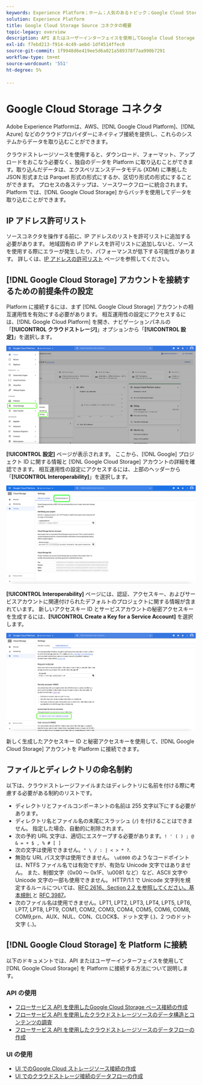 ```yaml
---
keywords: Experience Platform；ホーム；人気のあるトピック；Google Cloud Storage;google クラウドストレージ
solution: Experience Platform
title: Google Cloud Storage Source コネクタの概要
topic-legacy: overview
description: API またはユーザーインターフェイスを使用してGoogle Cloud Storage をAdobe Experience Platformに接続する方法を説明します。
exl-id: f7ebd213-f914-4c49-aebd-1df4514ffec0
source-git-commit: 1f9948d6e419ee5d6a021a589378f7aa990b7291
workflow-type: tm+mt
source-wordcount: '551'
ht-degree: 5%

---
```


# Google Cloud Storage コネクタ

Adobe Experience Platformは、AWS、[!DNL Google Cloud Platform]、[!DNL Azure] などのクラウドプロバイダーにネイティブ接続を提供し、これらのシステムからデータを取り込むことができます。

クラウドストレージソースを使用すると、ダウンロード、フォーマット、アップロードをおこなう必要なく、独自のデータを Platform に取り込むことができます。取り込んだデータは、エクスペリエンスデータモデル (XDM) に準拠した JSON 形式または Parquet 形式の形式にするか、区切り形式の形式にすることができます。 プロセスの各ステップは、ソースワークフローに統合されます。 Platform では、[!DNL Google Cloud Storage] からバッチを使用してデータを取り込むことができます。

## IP アドレス許可リスト

ソースコネクタを操作する前に、IP アドレスのリストを許可リストに追加する必要があります。 地域固有の IP アドレスを許可リストに追加しないと、ソースを使用する際にエラーが発生したり、パフォーマンスが低下する可能性があります。 詳しくは、[IP アドレスの許可リスト](../../ip-address-allow-list.md) ページを参照してください。

## [!DNL Google Cloud Storage] アカウントを接続するための前提条件の設定

Platform に接続するには、まず [!DNL Google Cloud Storage] アカウントの相互運用性を有効にする必要があります。 相互運用性の設定にアクセスするには、[!DNL Google Cloud Platform] を開き、ナビゲーションパネルの「**[!UICONTROL クラウドストレージ]**」オプションから「**[!UICONTROL 設定]**」を選択します。

![](../../images/tutorials/create/google-cloud-storage/nav.png)

**[!UICONTROL 設定]** ページが表示されます。 ここから、[!DNL Google] プロジェクト ID に関する情報と [!DNL Google Cloud Storage] アカウントの詳細を確認できます。 相互運用性の設定にアクセスするには、上部のヘッダーから「**[!UICONTROL Interoperability]**」を選択します。

![](../../images/tutorials/create/google-cloud-storage/project-access.png)

**[!UICONTROL Interoperability]** ページには、認証、アクセスキー、およびサービスアカウントに関連付けられたデフォルトのプロジェクトに関する情報が含まれています。 新しいアクセスキー ID とサービスアカウントの秘密アクセスキーを生成するには、**[!UICONTROL Create a Key for a Service Account]** を選択します。

![](../../images/tutorials/create/google-cloud-storage/interoperability.png)

新しく生成したアクセスキー ID と秘密アクセスキーを使用して、[!DNL Google Cloud Storage] アカウントを Platform に接続できます。

## ファイルとディレクトリの命名制約

以下は、クラウドストレージファイルまたはディレクトリに名前を付ける際に考慮する必要がある制約のリストです。

- ディレクトリとファイルコンポーネントの名前は 255 文字以下にする必要があります。
- ディレクトリ名とファイル名の末尾にスラッシュ (`/`) を付けることはできません。 指定した場合、自動的に削除されます。
- 次の予約 URL 文字は、適切にエスケープする必要があります。`! ' ( ) ; @ & = + $ , % # [ ]`
- 次の文字は使用できません。`" \ / : | < > * ?`.
- 無効な URL パス文字は使用できません。 `\uE000` のようなコードポイントは、NTFS ファイル名では有効ですが、有効な Unicode 文字ではありません。 また、制御文字（0x00 ～ 0x1F、\u0081 など）など、ASCII 文字や Unicode 文字の一部も使用できません。 HTTP/1.1 で Unicode 文字列を規定するルールについては、[RFC 2616、Section 2.2 を参照してください。基本規則 ](https://www.ietf.org/rfc/rfc2616.txt) と [RFC 3987](https://www.ietf.org/rfc/rfc3987.txt)。
- 次のファイル名は使用できません。LPT1, LPT2, LPT3, LPT4, LPT5, LPT6, LPT7, LPT8, LPT9, COM1, COM2, COM3, COM4, COM5, COM6, COM8, COM9,prn、AUX、NUL、CON、CLOCK$、ドット文字 (.)、2 つのドット文字 (..)。

## [!DNL Google Cloud Storage] を Platform に接続

以下のドキュメントでは、API またはユーザーインターフェイスを使用して [!DNL Google Cloud Storage] を Platform に接続する方法について説明します。

### API の使用

- [フローサービス API を使用したGoogle Cloud Storage ベース接続の作成](../../tutorials/api/create/cloud-storage/google.md)
- [フローサービス API を使用したクラウドストレージソースのデータ構造とコンテンツの調査](../../tutorials/api/explore/cloud-storage.md)
- [フローサービス API を使用したクラウドストレージソースのデータフローの作成](../../tutorials/api/collect/cloud-storage.md)

### UI の使用

- [UI でのGoogle Cloud ストレージソース接続の作成](../../tutorials/ui/create/cloud-storage/google-cloud-storage.md)
- [UI でのクラウドストレージ接続のデータフローの作成](../../tutorials/ui/dataflow/batch/cloud-storage.md)
